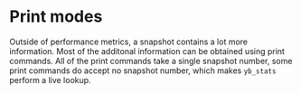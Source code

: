 # Print modes

Outside of performance metrics, a snapshot contains a lot more information. 
Most of the additonal information can be obtained using print commands. 
All of the print commands take a single snapshot number, some print commands do accept no snapshot number, which makes `yb_stats` perform a live lookup.
